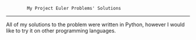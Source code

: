             My Project Euler Problems' Solutions
--------------------------------------------------------------

All of my solutions to the problem were written in Python,
however I would like to try it on other programming languages.
